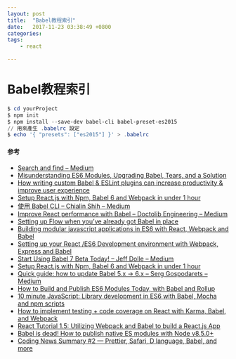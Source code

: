 ```yaml
---
layout: post
title:  "Babel教程索引"
date:   2017-11-23 03:38:49 +0800
categories:  
tags: 
    - react 

---
```


# Babel教程索引 #

```powershell
$ cd yourProject
$ npm init
$ npm install --save-dev babel-cli babel-preset-es2015
// 用來產生 .babelrc 設定
$ echo '{ "presets": ["es2015"] }' > .babelrc
```


#### 参考 ####

* [Search and find – Medium](https://medium.com/search?q=Babel%20)
* [Misunderstanding ES6 Modules, Upgrading Babel, Tears, and a Solution](https://blog.kentcdodds.com/misunderstanding-es6-modules-upgrading-babel-tears-and-a-solution-ad2d5ab93ce0)
* [How writing custom Babel & ESLint plugins can increase productivity & improve user experience](https://blog.kentcdodds.com/how-writing-custom-babel-and-eslint-plugins-can-increase-your-productivity-and-improve-user-fd6dd8076e26)
* [Setup React.js with Npm, Babel 6 and Webpack in under 1 hour](https://medium.com/@fastlane80/setup-react-js-with-npm-babel-6-and-webpack-in-under-1-hour-1a714f973506)
* [使用 Babel CLI – Chialin Shih – Medium](https://medium.com/@chialin/使用-babel-cli-e18ee5541646)
* [Improve React performance with Babel – Doctolib Engineering – Medium](https://medium.com/doctolib-engineering/improve-react-performance-with-babel-16f1becfaa25)
* [Setting up Flow when you’ve already got Babel in place](https://medium.freecodecamp.org/using-flow-with-babel-c04fdca8d14d)
* [Building modular javascript applications in ES6 with React, Webpack and Babel](https://towardsdatascience.com/building-modular-javascript-applications-in-es6-with-react-webpack-and-babel-538189cd485f)
* [Setting up your React /ES6 Development environment with Webpack, Express and Babel](https://blog.hellojs.org/setting-up-your-react-es6-development-environment-with-webpack-express-and-babel-e2a53994ade)
* [Start Using Babel 7 Beta Today! – Jeff Dolle – Medium](https://medium.com/@jdolle/babel-7-beta-instructions-aed5cf17048b)
* [Setup React.js with Npm, Babel 6 and Webpack in under 1 hour](https://medium.com/@fastlane80/setup-react-js-with-npm-babel-6-and-webpack-in-under-1-hour-1a714f973506)
* [Quick guide: how to update Babel 5.x -> 6.x – Serg Gospodarets – Medium](https://medium.com/@malyw/how-to-update-babel-5-x-6-x-d828c230ec53)
* [How to Build and Publish ES6 Modules Today, with Babel and Rollup](https://medium.com/@tarkus/how-to-build-and-publish-es6-modules-today-with-babel-and-rollup-4426d9c7ca71)
* [10 minute JavaScript: Library development in ES6 with Babel, Mocha and npm scripts](https://blog.hellojs.org/10-minute-javascript-library-development-in-es6-with-babel-mocha-and-npm-scripts-9f08b22e69c3)
* [How to implement testing + code coverage on React with Karma, Babel, and Webpack](https://medium.com/@scbarrus/how-to-get-test-coverage-on-react-with-karma-babel-and-webpack-c9273d805063)
* [React Tutorial 1.5: Utilizing Webpack and Babel to build a React.js App](https://tylermcginnis.com/react-js-tutorial-1-5-utilizing-webpack-and-babel-to-build-a-react-js-app/)
* [Babel is dead! How to publish native ES modules with Node v8.5.0+](https://medium.com/@dandv/publishing-native-es-modules-with-node-v8-5-0-730736e0f612)
* [Coding News Summary #2 — Prettier, Safari, D language, Babel, and more](https://edgecoders.com/coding-news-summary-2-prettier-safari-d-language-babel-and-more-bbcea7ce992c)